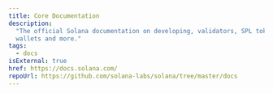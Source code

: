 ```yaml
---
title: Core Documentation
description:
  "The official Solana documentation on developing, validators, SPL tokens,
  wallets and more."
tags:
  - docs
isExternal: true
href: https://docs.solana.com/
repoUrl: https://github.com/solana-labs/solana/tree/master/docs
---
```

